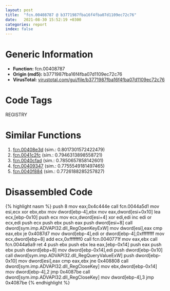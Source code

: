 ```yaml
---
layout: post
title:  "fcn.00408787 @ b3771987fba16f4fba07d1109ec72c76"
date:   2021-08-30 15:52:19 +0300
categories: report
index: false
---
```


# Generic Information
- **Function:** fcn.00408787
- **Origin (md5):** b3771987fba16f4fba07d1109ec72c76
- **VirusTotal:** [virustotal.com/gui/file/b3771987fba16f4fba07d1109ec72c76][virustotal_ref]

# Code Tags
<span class="tag" id="REGISTRY">REGISTRY</span>


# Similar Functions

1. [fcn.00408e3d][similar_1_ref] (sim.: 0.8017301572422479)
2. [fcn.0041c2fc][similar_2_ref] (sim.: 0.7946313898558721)
3. [fcn.0040cfad][similar_3_ref] (sim.: 0.7850657858142601)
4. [fcn.00409347][similar_4_ref] (sim.: 0.7755549181497465)
5. [fcn.0040f884][similar_5_ref] (sim.: 0.7726188285257827)


# Disassembled Code

{% highlight nasm %}
push 8
mov eax,0x4c444e
call fcn.0044a5d1
mov esi,ecx
xor ebx,ebx
mov dword[ebp-4],ebx
mov eax,dword[esi+0x10]
lea ecx,[ebp-0x10]
push ecx
mov ecx,dword[esi+4]
xor edi,edi
inc edi
or ecx,edi
push ecx
push ebx
push eax
push dword[esi+8]
call dword[sym.imp.ADVAPI32.dll_RegOpenKeyExW]
mov dword[esi],eax
cmp eax,ebx
je 0x4087d7
mov dword[ebp-4],edi
or dword[ebp-4],0xffffffff
mov ecx,dword[ebp+8]
add ecx,0xfffffff0
call fcn.0040771f
mov eax,ebx
call fcn.0044a6a9
ret 4
push ebx
push ebx
lea eax,[ebp-0x14]
push eax
push ebx
push dword[ebp+8]
mov dword[ebp-0x14],edi
push dword[ebp-0x10]
call dword[sym.imp.ADVAPI32.dll_RegQueryValueExW]
push dword[ebp-0x10]
mov dword[esi],eax
cmp eax,ebx
jne 0x408808
call dword[sym.imp.ADVAPI32.dll_RegCloseKey]
mov ebx,dword[ebp-0x14]
mov dword[ebp-4],2
jmp 0x4087be
call dword[sym.imp.ADVAPI32.dll_RegCloseKey]
mov dword[ebp-4],3
jmp 0x4087be
{% endhighlight %}


[similar_1_ref]: /report/fcn.00408e3d@b3771987fba16f4fba07d1109ec72c76
[similar_2_ref]: /report/fcn.0041c2fc@b3771987fba16f4fba07d1109ec72c76
[similar_3_ref]: /report/fcn.0040cfad@b3771987fba16f4fba07d1109ec72c76
[similar_4_ref]: /report/fcn.00409347@b3771987fba16f4fba07d1109ec72c76
[similar_5_ref]: /report/fcn.0040f884@7b00dd8f2abf54a73bfb09681334ff78
[virustotal_ref]: https://www.virustotal.com/gui/file/b3771987fba16f4fba07d1109ec72c76